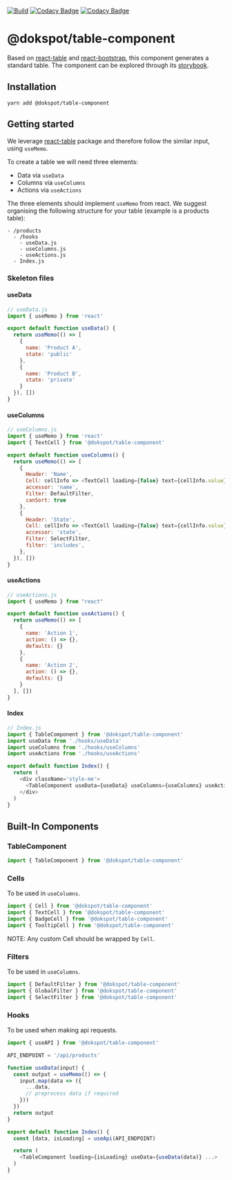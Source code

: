 [![Build](https://github.com/dokspot/table-component/actions/workflows/build.yml/badge.svg)](https://github.com/dokspot/table-component/actions/workflows/build.yml)
[![Codacy Badge](https://app.codacy.com/project/badge/Grade/88d95a384ab74e77bbc8f1d1b33a09b5)](https://www.codacy.com/gh/dokspot/table-component/dashboard?utm_source=github.com&amp;utm_medium=referral&amp;utm_content=dokspot/table-component&amp;utm_campaign=Badge_Grade)
[![Codacy Badge](https://app.codacy.com/project/badge/Coverage/88d95a384ab74e77bbc8f1d1b33a09b5)](https://www.codacy.com/gh/dokspot/table-component/dashboard?utm_source=github.com&utm_medium=referral&utm_content=dokspot/table-component&utm_campaign=Badge_Coverage)

# @dokspot/table-component

Based on [react-table](https://react-table.tanstack.com/) and [react-bootstrap](https://react-bootstrap.netlify.app/), this component generates a standard table. The component can be explored through its [storybook](https://dokspot.github.io/table-component/?path=/story/tablecomponent--default).

## Installation

`yarn add @dokspot/table-component`

## Getting started

We leverage [react-table](https://react-table.tanstack.com/) package and therefore follow the similar input, using `useMemo`.

To create a table we will need three elements:

- Data via `useData`
- Columns via `useColumns`
- Actions via `useActions`

The three elements should implement `useMemo` from react. We suggest organising the following structure for your table (example is a products table):

```
- /products
  - /hooks
    - useData.js
    - useColumns.js
    - useActions.js
  - Index.js
```

### Skeleton files

#### useData
```javascript
// useData.js
import { useMemo } from 'react'

export default function useData() {
  return useMemo(() => [
    {
      name: 'Product A',
      state: 'public'
    },
    {
      name: 'Product B',
      state: 'private'
    }
  }), [])
}
```

#### useColumns
```javascript
// useColumns.js
import { useMemo } from 'react'
import { TextCell } from '@dokspot/table-component'

export default function useColumns() {
  return useMemo(() => [
    {
      Header: 'Name',
      Cell: cellInfo => <TextCell loading={false} text={cellInfo.value} />,
      accessor: 'name',
      Filter: DefaultFilter,
      canSort: true
    },
    {
      Header: 'State',
      Cell: cellInfo => <TextCell loading={false} text={cellInfo.value} />,
      accessor: 'state',
      Filter: SelectFilter,
      filter: 'includes',
    },
  }), [])
}
```

#### useActions

```javascript
// useActions.js
import { useMemo } from "react"

export default function useActions() {
  return useMemo(() => [
    {
      name: 'Action 1',
      action: () => {},
      defaults: {}
    },
    {
      name: 'Action 2',
      action: () => {},
      defaults: {}
    }
  ], [])
}
```

#### Index

```javascript
// Index.js
import { TableComponent } from '@dokspot/table-component'
import useData from './hooks/useData'
import useColumns from './hooks/useColumns'
import useActions from './hooks/useActions'

export default function Index() {
  return (
    <div className='style-me'>
      <TableComponent useData={useData} useColumns={useColumns} useActions={useActions} />
    </div>
  )
}
```

## Built-In Components

### TableComponent

```javascript
import { TableComponent } from '@dokspot/table-component'
```

### Cells

To be used in `useColumns`.

```javascript
import { Cell } from '@dokspot/table-component'
import { TextCell } from '@dokspot/table-component'
import { BadgeCell } from '@dokspot/table-component'
import { TooltipCell } from '@dokspot/table-component'
```

NOTE: Any custom Cell should be wrapped by `Cell`.

### Filters

To be used in `useColumns`.

```javascript
import { DefaultFilter } from '@dokspot/table-component'
import { GlobalFilter } from '@dokspot/table-component'
import { SelectFilter } from '@dokspot/table-component'
```

### Hooks

To be used when making api requests.

```javascript
import { useAPI } from '@dokspot/table-component'

API_ENDPOINT = '/api/products'

function useData(input) {
  const output = useMemo(() => {
    input.map(data => ({
      ...data,
      // preprocess data if required
    }))
  })
  return output
}

export default function Index() {
  const [data, isLoading] = useApi(API_ENDPOINT)

  return (
    <TableComponent loading={isLoading} useData={useData(data)} ...>
  )
}
```
